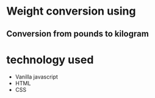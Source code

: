 # Weight conversion using
## Conversion from pounds to kilogram

# technology used
* Vanilla javascript
* HTML
* CSS
